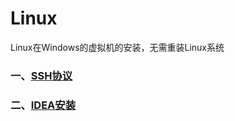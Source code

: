 # Linux
Linux在Windows的虚拟机的安装，无需重装Linux系统
       
### 一、[SSH协议](https://github.com/wgc00/Linux-Ubuntu/blob/master/SSH/sshd.md)
### 二、[IDEA安装](https://github.com/wgc00/Linux-Ubuntu/blob/master/IDEA/idea.md)
